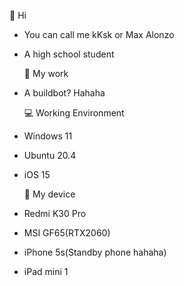   👋 Hi
- You can call me kKsk or Max Alonzo
- A high school student

  📁 My work
- A buildbot? Hahaha

  💻 Working Environment
- Windows 11
- Ubuntu 20.4
- iOS 15

  📱 My device
- Redmi K30 Pro
- MSI GF65(RTX2060)
- iPhone 5s(Standby phone hahaha)
- iPad mini 1
